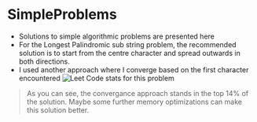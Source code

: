 # SimpleProblems
- Solutions to simple algorithmic problems are presented here
- For the Longest Palindromic sub string problem, the recommended solution is to start from the centre character and spread outwards in both directions.
- I used another approach where I converge based on the first character encountered
![Leet Code stats for this problem](https://user-images.githubusercontent.com/106925254/209430040-d0ae3327-adf9-4ffe-b3d1-0320d69ea482.png)

> As you can see, the convergance approach stands in the top 14% of the solution. Maybe some further memory optimizations can make this solution better.
